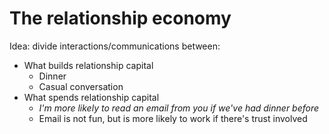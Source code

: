 # The relationship economy
Idea: divide interactions/communications between:
- What builds relationship capital
	- Dinner
	- Casual conversation
- What spends relationship capital
	- *I'm more likely to read an email from you if we've had dinner before*
	- Email is not fun, but is more likely to work if there's trust involved